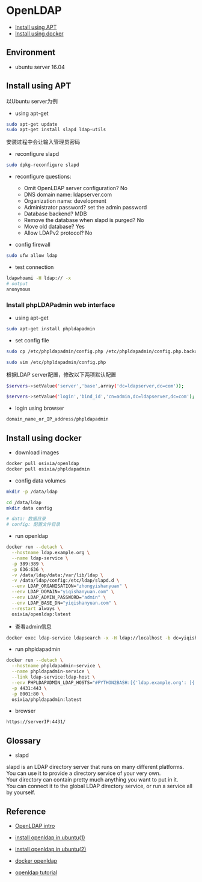 # OpenLDAP

- [Install using APT](#Install%20using%20APT)
- [Install using docker](#Install%20using%20docker)

## Environment

- ubuntu server 16.04

## Install using APT

以Ubuntu server为例

- using apt-get

```bash
sudo apt-get update
sudo apt-get install slapd ldap-utils
```

安装过程中会让输入管理员密码

- reconfigure  slapd

```bash
sudo dpkg-reconfigure slapd
```

- reconfigure questions:

  - Omit OpenLDAP server configuration? No
  - DNS domain name: ldapserver.com
  - Organization name: development
  - Administrator password? set the admin password
  - Database backend? MDB
  - Remove the database when slapd is purged? No
  - Move old database? Yes
  - Allow LDAPv2 protocol? No

- config firewall

```bash
sudo ufw allow ldap
```

- test connection

```bash
ldapwhoami -H ldap:// -x
# output
anonymous
```

### Install phpLDAPadmin web interface

- using apt-get

```bash
sudo apt-get install phpldapadmin
```

- set config file

```bash
sudo cp /etc/phpldapadmin/config.php /etc/phpldapadmin/config.php.backup

sudo vim /etc/phpldapadmin/config.php
```

根据LDAP server配置，修改以下两项默认配置

```bash
$servers->setValue('server','base',array('dc=ldapserver,dc=com'));

$servers->setValue('login','bind_id','cn=admin,dc=ldapserver,dc=com');
```

- login using browser

```bash
domain_name_or_IP_address/phpldapadmin
```

## Install using docker

- download images

```bash
docker pull osixia/openldap
docker pull osixia/phpldapadmin
```

- config data volumes

```bash
mkdir -p /data/ldap

cd /data/ldap
mkdir data config

# data: 数据目录
# config: 配置文件目录
```

- run openldap

```bash
docker run --detach \
  --hostname ldap.example.org \
  --name ldap-service \
  -p 389:389 \
  -p 636:636 \
  -v /data/ldap/data:/var/lib/ldap \
  -v /data/ldap/config:/etc/ldap/slapd.d \
  --env LDAP_ORGANISATION="zhongyishanyuan" \
  --env LDAP_DOMAIN="yiqishanyuan.com" \
  --env LDAP_ADMIN_PASSWORD="admin" \
  --env LDAP_BASE_DN="yiqishanyuan.com" \
  --restart always \
  osixia/openldap:latest
```

- 查看admin信息

```bash
docker exec ldap-service ldapsearch -x -H ldap://localhost -b dc=yiqishanyuan,dc=com -D 'cn=admin,dc=yiqishanyuan,dc=com' -w admin
```

- run phpldapadmin

```bash
docker run --detach \
  --hostname phpldapadmin-service \
  --name phpldapadmin-service \
  --link ldap-service:ldap-host \
  --env PHPLDAPADMIN_LDAP_HOSTS="#PYTHON2BASH:[{'ldap.example.org': [{'server': [{'tls': True}]}, {'login': [{'bind_id': 'cn=admin,dc=yiqishanyuan,dc=com'}]}]}]" \
  -p 4431:443 \
  -p 8001:80 \
  osixia/phpldapadmin:latest
```

- browser

```bash
https://serverIP:4431/
```

## Glossary

- slapd

slapd is an LDAP directory server that runs on many different platforms.  
You can use it to provide a directory service of your very own.  
Your directory can contain pretty much anything you want to put in it.  
You can connect it to the global LDAP directory service, or run a service all by yourself.

## Reference

- [OpenLDAP intro](http://www.openldap.org/doc/admin24/intro.html)

- [install openldap in ubuntu(1)](https://www.digitalocean.com/community/tutorials/how-to-install-and-configure-openldap-and-phpldapadmin-on-ubuntu-16-04)

- [install openldap in ubuntu(2)](https://www.digitalocean.com/community/tutorials/how-to-install-and-configure-a-basic-ldap-server-on-an-ubuntu-12-04-vps)

- [docker openldap](https://github.com/osixia/docker-openldap)

- [openldap tutorial](https://sites.google.com/site/openldaptutorial/Home)